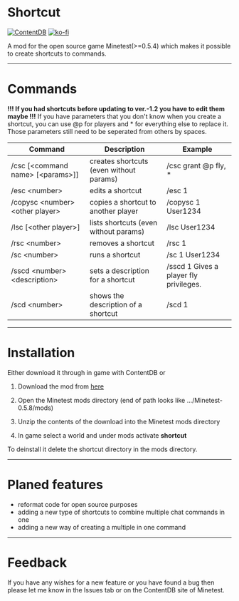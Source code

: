 # Shortcut
[![ContentDB](https://content.minetest.net/packages/Derevio/shortcut/shields/downloads/)](https://content.minetest.net/packages/Derevio/shortcut/)
[![ko-fi](https://ko-fi.com/img/githubbutton_sm.svg)](https://ko-fi.com/Q5Q67BE9Y)

A mod for the open source game Minetest(>=0.5.4) which makes it possible to create shortcuts to commands.

___

# Commands

**!!! If you had shortcuts before updating to ver.-1.2 you have to edit them maybe !!!**
If you have parameters that you don't know when you create a shortcut, you can use @p for players and * for everything else to replace it. Those parameters still need to be seperated from others by spaces.

| Command                              | Description                             | Example                                |
| ------------------------------------ | --------------------------------------- | -------------------------------------- |
| /csc [\<command name\> [\<params\>]] | creates shortcuts (even without params) | /csc grant @p fly, *                   |
| /esc \<number\>                      | edits a shortcut                        | /esc 1                                 |
| /copysc \<number\> \<other player\>  | copies a shortcut to another player     | /copysc 1 User1234                     |
| /lsc [\<other player\>]              | lists shortcuts (even without params)   | /lsc User1234                          |
| /rsc \<number\>                      | removes a shortcut                      | /rsc 1                                 |
| /sc \<number\>                       | runs a shortcut                         | /sc 1 User1234                         |
| /sscd \<number\> \<description\>     | sets a description for a shortcut       | /sscd 1 Gives a player fly privileges. |
| /scd \<number\>                      | shows the description of a shortcut     | /scd 1                                 |

___

# Installation

Either download it through in game with ContentDB or

1. Download the mod from [here](https://github.com/Cramvin/shortcut/releases/latest)

2. Open the Minetest mods directory (end of path looks like .../Minetest-0.5.8/mods)

3. Unzip the contents of the download into the Minetest mods directory

4. In game select a world and under mods activate **shortcut**

To deinstall it delete the shortcut directory in the mods directory.

___

# Planed features

- reformat code for open source purposes
- adding a new type of shortcuts to combine multiple chat commands in one
- adding a new way of creating a multiple in one command

___

# Feedback

If you have any wishes for a new feature or you have found a bug then please let me know in the Issues tab or on the ContentDB site of Minetest.

